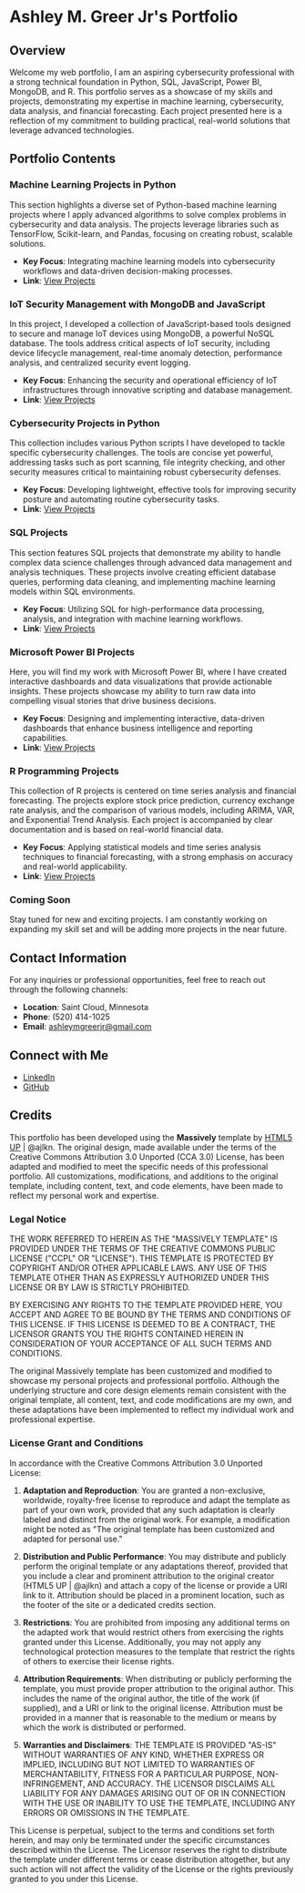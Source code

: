 # Ashley M. Greer Jr's Portfolio

## Overview

Welcome my web portfolio, I am an aspiring cybersecurity professional with a strong technical foundation in Python, SQL, JavaScript, Power BI, MongoDB, and R. This portfolio serves as a showcase of my skills and projects, demonstrating my expertise in machine learning, cybersecurity, data analysis, and financial forecasting. Each project presented here is a reflection of my commitment to building practical, real-world solutions that leverage advanced technologies.

## Portfolio Contents

### Machine Learning Projects in Python
This section highlights a diverse set of Python-based machine learning projects where I apply advanced algorithms to solve complex problems in cybersecurity and data analysis. The projects leverage libraries such as TensorFlow, Scikit-learn, and Pandas, focusing on creating robust, scalable solutions.

- **Key Focus**: Integrating machine learning models into cybersecurity workflows and data-driven decision-making processes.
- **Link**: [View Projects](https://github.com/AshleyMGreerProjects/Machine-Learning-Projects-in-Python)

### IoT Security Management with MongoDB and JavaScript
In this project, I developed a collection of JavaScript-based tools designed to secure and manage IoT devices using MongoDB, a powerful NoSQL database. The tools address critical aspects of IoT security, including device lifecycle management, real-time anomaly detection, performance analysis, and centralized security event logging.

- **Key Focus**: Enhancing the security and operational efficiency of IoT infrastructures through innovative scripting and database management.
- **Link**: [View Projects](https://github.com/AshleyMGreerProjects/IoT-Security-MongoDB-Scripts)

### Cybersecurity Projects in Python
This collection includes various Python scripts I have developed to tackle specific cybersecurity challenges. The tools are concise yet powerful, addressing tasks such as port scanning, file integrity checking, and other security measures critical to maintaining robust cybersecurity defenses.

- **Key Focus**: Developing lightweight, effective tools for improving security posture and automating routine cybersecurity tasks.
- **Link**: [View Projects](https://github.com/AshleyMGreerProjects/small-scale-scripts)

### SQL Projects
This section features SQL projects that demonstrate my ability to handle complex data science challenges through advanced data management and analysis techniques. These projects involve creating efficient database queries, performing data cleaning, and implementing machine learning models within SQL environments.

- **Key Focus**: Utilizing SQL for high-performance data processing, analysis, and integration with machine learning workflows.
- **Link**: [View Projects](https://github.com/AshleyMGreerProjects/SQL-Projects)

### Microsoft Power BI Projects
Here, you will find my work with Microsoft Power BI, where I have created interactive dashboards and data visualizations that provide actionable insights. These projects showcase my ability to turn raw data into compelling visual stories that drive business decisions.

- **Key Focus**: Designing and implementing interactive, data-driven dashboards that enhance business intelligence and reporting capabilities.
- **Link**: [View Projects](https://github.com/AshleyMGreerProjects/PowerBI-Projects)

### R Programming Projects
This collection of R projects is centered on time series analysis and financial forecasting. The projects explore stock price prediction, currency exchange rate analysis, and the comparison of various models, including ARIMA, VAR, and Exponential Trend Analysis. Each project is accompanied by clear documentation and is based on real-world financial data.

- **Key Focus**: Applying statistical models and time series analysis techniques to financial forecasting, with a strong emphasis on accuracy and real-world applicability.
- **Link**: [View Projects](https://github.com/AshleyMGreerProjects/R-Programming-Projects)

### Coming Soon
Stay tuned for new and exciting projects. I am constantly working on expanding my skill set and will be adding more projects in the near future.

## Contact Information

For any inquiries or professional opportunities, feel free to reach out through the following channels:

- **Location**: Saint Cloud, Minnesota
- **Phone**: (520) 414-1025
- **Email**: ashleymgreerjr@gmail.com

## Connect with Me

- [LinkedIn](https://www.linkedin.com/in/ashley-greer-0408b4214/)
- [GitHub](https://github.com/AshleyMGreerProjects)


## Credits

This portfolio has been developed using the **Massively** template by [HTML5 UP](https://html5up.net) | @ajlkn. The original design, made available under the terms of the Creative Commons Attribution 3.0 Unported (CCA 3.0) License, has been adapted and modified to meet the specific needs of this professional portfolio. All customizations, modifications, and additions to the original template, including content, text, and code elements, have been made to reflect my personal work and expertise.

### Legal Notice

THE WORK REFERRED TO HEREIN AS THE "MASSIVELY TEMPLATE" IS PROVIDED UNDER THE TERMS OF THE CREATIVE COMMONS PUBLIC LICENSE ("CCPL" OR "LICENSE"). THIS TEMPLATE IS PROTECTED BY COPYRIGHT AND/OR OTHER APPLICABLE LAWS. ANY USE OF THIS TEMPLATE OTHER THAN AS EXPRESSLY AUTHORIZED UNDER THIS LICENSE OR BY LAW IS STRICTLY PROHIBITED.

BY EXERCISING ANY RIGHTS TO THE TEMPLATE PROVIDED HERE, YOU ACCEPT AND AGREE TO BE BOUND BY THE TERMS AND CONDITIONS OF THIS LICENSE. IF THIS LICENSE IS DEEMED TO BE A CONTRACT, THE LICENSOR GRANTS YOU THE RIGHTS CONTAINED HEREIN IN CONSIDERATION OF YOUR ACCEPTANCE OF ALL SUCH TERMS AND CONDITIONS.

The original Massively template has been customized and modified to showcase my personal projects and professional portfolio. Although the underlying structure and core design elements remain consistent with the original template, all content, text, and code modifications are my own, and these adaptations have been implemented to reflect my individual work and professional expertise.

### License Grant and Conditions

In accordance with the Creative Commons Attribution 3.0 Unported License:

1. **Adaptation and Reproduction**: You are granted a non-exclusive, worldwide, royalty-free license to reproduce and adapt the template as part of your own work, provided that any such adaptation is clearly labeled and distinct from the original work. For example, a modification might be noted as "The original template has been customized and adapted for personal use."

2. **Distribution and Public Performance**: You may distribute and publicly perform the original template or any adaptations thereof, provided that you include a clear and prominent attribution to the original creator (HTML5 UP | @ajlkn) and attach a copy of the license or provide a URI link to it. Attribution should be placed in a prominent location, such as the footer of the site or a dedicated credits section.

3. **Restrictions**: You are prohibited from imposing any additional terms on the adapted work that would restrict others from exercising the rights granted under this License. Additionally, you may not apply any technological protection measures to the template that restrict the rights of others to exercise their license rights.

4. **Attribution Requirements**: When distributing or publicly performing the template, you must provide proper attribution to the original author. This includes the name of the original author, the title of the work (if supplied), and a URI or link to the original license. Attribution must be provided in a manner that is reasonable to the medium or means by which the work is distributed or performed.

5. **Warranties and Disclaimers**: THE TEMPLATE IS PROVIDED "AS-IS" WITHOUT WARRANTIES OF ANY KIND, WHETHER EXPRESS OR IMPLIED, INCLUDING BUT NOT LIMITED TO WARRANTIES OF MERCHANTABILITY, FITNESS FOR A PARTICULAR PURPOSE, NON-INFRINGEMENT, AND ACCURACY. THE LICENSOR DISCLAIMS ALL LIABILITY FOR ANY DAMAGES ARISING OUT OF OR IN CONNECTION WITH THE USE OR INABILITY TO USE THE TEMPLATE, INCLUDING ANY ERRORS OR OMISSIONS IN THE TEMPLATE.

This License is perpetual, subject to the terms and conditions set forth herein, and may only be terminated under the specific circumstances described within the License. The Licensor reserves the right to distribute the template under different terms or cease distribution altogether, but any such action will not affect the validity of the License or the rights previously granted to you under this License.
